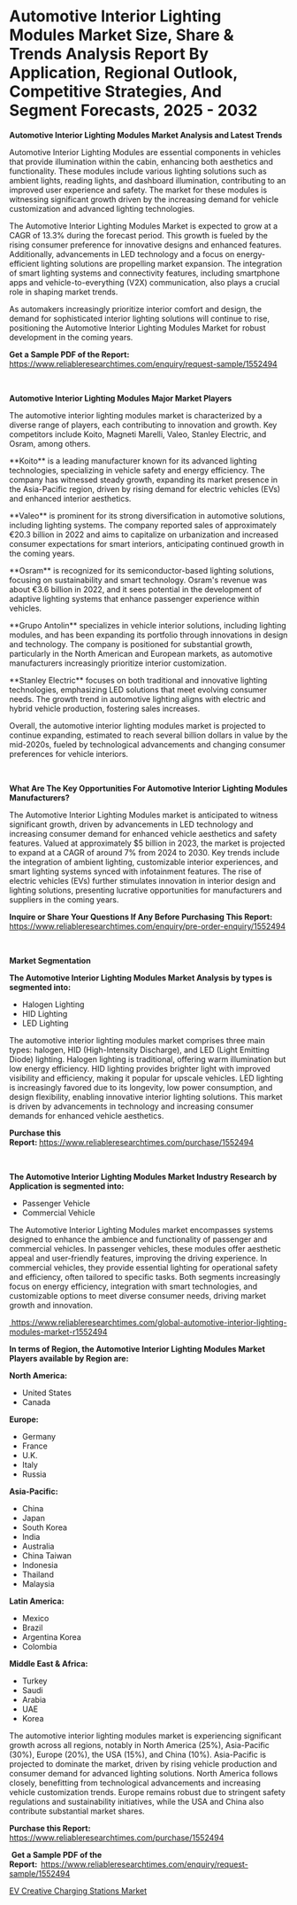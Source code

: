 <p><h1>Automotive Interior Lighting Modules Market Size, Share & Trends Analysis Report By Application, Regional Outlook, Competitive Strategies, And Segment Forecasts, 2025 - 2032</h1></p><p><strong>Automotive Interior Lighting Modules Market Analysis and Latest Trends</strong></p>
<p><p>Automotive Interior Lighting Modules are essential components in vehicles that provide illumination within the cabin, enhancing both aesthetics and functionality. These modules include various lighting solutions such as ambient lights, reading lights, and dashboard illumination, contributing to an improved user experience and safety. The market for these modules is witnessing significant growth driven by the increasing demand for vehicle customization and advanced lighting technologies.</p><p>The Automotive Interior Lighting Modules Market is expected to grow at a CAGR of 13.3% during the forecast period. This growth is fueled by the rising consumer preference for innovative designs and enhanced features. Additionally, advancements in LED technology and a focus on energy-efficient lighting solutions are propelling market expansion. The integration of smart lighting systems and connectivity features, including smartphone apps and vehicle-to-everything (V2X) communication, also plays a crucial role in shaping market trends.</p><p>As automakers increasingly prioritize interior comfort and design, the demand for sophisticated interior lighting solutions will continue to rise, positioning the Automotive Interior Lighting Modules Market for robust development in the coming years.</p></p>
<p><strong>Get a Sample PDF of the Report:&nbsp;</strong> <a href="https://www.reliableresearchtimes.com/enquiry/request-sample/1552494?utm_campaign=3219&utm_medium=2&utm_source=Github&utm_content=ia&utm_term=30032025&utm_id=automotive-interior-lighting-modules">https://www.reliableresearchtimes.com/enquiry/request-sample/1552494</a></p>
<p>&nbsp;</p>
<p><strong>Automotive Interior Lighting Modules Major Market Players</strong></p>
<p><p>The automotive interior lighting modules market is characterized by a diverse range of players, each contributing to innovation and growth. Key competitors include Koito, Magneti Marelli, Valeo, Stanley Electric, and Osram, among others. </p><p>**Koito** is a leading manufacturer known for its advanced lighting technologies, specializing in vehicle safety and energy efficiency. The company has witnessed steady growth, expanding its market presence in the Asia-Pacific region, driven by rising demand for electric vehicles (EVs) and enhanced interior aesthetics.</p><p>**Valeo** is prominent for its strong diversification in automotive solutions, including lighting systems. The company reported sales of approximately €20.3 billion in 2022 and aims to capitalize on urbanization and increased consumer expectations for smart interiors, anticipating continued growth in the coming years.</p><p>**Osram** is recognized for its semiconductor-based lighting solutions, focusing on sustainability and smart technology. Osram's revenue was about €3.6 billion in 2022, and it sees potential in the development of adaptive lighting systems that enhance passenger experience within vehicles.</p><p>**Grupo Antolin** specializes in vehicle interior solutions, including lighting modules, and has been expanding its portfolio through innovations in design and technology. The company is positioned for substantial growth, particularly in the North American and European markets, as automotive manufacturers increasingly prioritize interior customization.</p><p>**Stanley Electric** focuses on both traditional and innovative lighting technologies, emphasizing LED solutions that meet evolving consumer needs. The growth trend in automotive lighting aligns with electric and hybrid vehicle production, fostering sales increases.</p><p>Overall, the automotive interior lighting modules market is projected to continue expanding, estimated to reach several billion dollars in value by the mid-2020s, fueled by technological advancements and changing consumer preferences for vehicle interiors.</p></p>
<p>&nbsp;</p>
<p><strong>What Are The Key Opportunities For Automotive Interior Lighting Modules Manufacturers?</strong></p>
<p><p>The Automotive Interior Lighting Modules market is anticipated to witness significant growth, driven by advancements in LED technology and increasing consumer demand for enhanced vehicle aesthetics and safety features. Valued at approximately $5 billion in 2023, the market is projected to expand at a CAGR of around 7% from 2024 to 2030. Key trends include the integration of ambient lighting, customizable interior experiences, and smart lighting systems synced with infotainment features. The rise of electric vehicles (EVs) further stimulates innovation in interior design and lighting solutions, presenting lucrative opportunities for manufacturers and suppliers in the coming years.</p></p>
<p><strong>Inquire or Share Your Questions If Any Before Purchasing This Report:</strong> <a href="https://www.reliableresearchtimes.com/enquiry/pre-order-enquiry/1552494?utm_campaign=3219&utm_medium=2&utm_source=Github&utm_content=ia&utm_term=30032025&utm_id=automotive-interior-lighting-modules">https://www.reliableresearchtimes.com/enquiry/pre-order-enquiry/1552494</a></p>
<p>&nbsp;</p>
<p><strong>Market Segmentation</strong></p>
<p><strong>The Automotive Interior Lighting Modules Market Analysis by types is segmented into:</strong></p>
<p><ul><li>Halogen Lighting</li><li>HID Lighting</li><li>LED Lighting</li></ul></p>
<p><p>The automotive interior lighting modules market comprises three main types: halogen, HID (High-Intensity Discharge), and LED (Light Emitting Diode) lighting. Halogen lighting is traditional, offering warm illumination but low energy efficiency. HID lighting provides brighter light with improved visibility and efficiency, making it popular for upscale vehicles. LED lighting is increasingly favored due to its longevity, low power consumption, and design flexibility, enabling innovative interior lighting solutions. This market is driven by advancements in technology and increasing consumer demands for enhanced vehicle aesthetics.</p></p>
<p><strong>Purchase this Report:&nbsp;</strong><a href="https://www.reliableresearchtimes.com/purchase/1552494?utm_campaign=3219&utm_medium=2&utm_source=Github&utm_content=ia&utm_term=30032025&utm_id=automotive-interior-lighting-modules">https://www.reliableresearchtimes.com/purchase/1552494</a></p>
<p>&nbsp;</p>
<p><strong>The Automotive Interior Lighting Modules Market Industry Research by Application is segmented into:</strong></p>
<p><ul><li>Passenger Vehicle</li><li>Commercial Vehicle</li></ul></p>
<p><p>The Automotive Interior Lighting Modules market encompasses systems designed to enhance the ambience and functionality of passenger and commercial vehicles. In passenger vehicles, these modules offer aesthetic appeal and user-friendly features, improving the driving experience. In commercial vehicles, they provide essential lighting for operational safety and efficiency, often tailored to specific tasks. Both segments increasingly focus on energy efficiency, integration with smart technologies, and customizable options to meet diverse consumer needs, driving market growth and innovation.</p></p>
<p><a href="https://www.reliableresearchtimes.com/global-automotive-interior-lighting-modules-market-r1552494?utm_campaign=3219&utm_medium=2&utm_source=Github&utm_content=ia&utm_term=30032025&utm_id=automotive-interior-lighting-modules">&nbsp;https://www.reliableresearchtimes.com/global-automotive-interior-lighting-modules-market-r1552494</a></p>
<p><strong>In terms of Region, the Automotive Interior Lighting Modules Market Players available by Region are:</strong></p>
<p>
    <p> <strong> North America: </strong>
        <ul>
            <li>United States</li>
            <li>Canada</li>
        </ul>
        </p> 
    <p> <strong> Europe: </strong>
        <ul>
            <li>Germany</li>
            <li>France</li>
            <li>U.K.</li>
            <li>Italy</li>
            <li>Russia</li>
        </ul>
        </p> 
    <p> <strong> Asia-Pacific: </strong>
        <ul>
            <li>China</li>
            <li>Japan</li>
            <li>South Korea</li>
            <li>India</li>
            <li>Australia</li>
            <li>China Taiwan</li>
            <li>Indonesia</li>
            <li>Thailand</li>
            <li>Malaysia</li>
        </ul>
        </p> 
    <p> <strong> Latin America: </strong>
        <ul>
            <li>Mexico</li>
            <li>Brazil</li>
            <li>Argentina Korea</li>
            <li>Colombia</li>
        </ul>
        </p> 
    <p> <strong> Middle East & Africa: </strong>
        <ul>
            <li>Turkey</li>
            <li>Saudi</li>
            <li>Arabia</li>
            <li>UAE</li>
            <li>Korea</li>
        </ul>
    </p>
    </p>
<p><p>The automotive interior lighting modules market is experiencing significant growth across all regions, notably in North America (25%), Asia-Pacific (30%), Europe (20%), the USA (15%), and China (10%). Asia-Pacific is projected to dominate the market, driven by rising vehicle production and consumer demand for advanced lighting solutions. North America follows closely, benefitting from technological advancements and increasing vehicle customization trends. Europe remains robust due to stringent safety regulations and sustainability initiatives, while the USA and China also contribute substantial market shares.</p></p>
<p><strong>Purchase this Report: </strong><a href="https://www.reliableresearchtimes.com/purchase/1552494?utm_campaign=3219&utm_medium=2&utm_source=Github&utm_content=ia&utm_term=30032025&utm_id=automotive-interior-lighting-modules">https://www.reliableresearchtimes.com/purchase/1552494</a></p>
<p>&nbsp;<strong>Get a Sample PDF of the Report:&nbsp;&nbsp;</strong><a href="https://www.reliableresearchtimes.com/enquiry/request-sample/1552494?utm_campaign=3219&utm_medium=2&utm_source=Github&utm_content=ia&utm_term=30032025&utm_id=automotive-interior-lighting-modules">https://www.reliableresearchtimes.com/enquiry/request-sample/1552494</a></p>
<p><strong></strong></p>
<p><p><a href="https://github.com/bulkagumanvv/Market-Research-Report-List-1/blob/main/ev-creative-charging-stations-market.md?utm_campaign=3219&utm_medium=2&utm_source=Github&utm_content=ia&utm_term=30032025&utm_id=automotive-interior-lighting-modules">EV Creative Charging Stations Market</a></p></p>